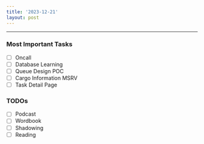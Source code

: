 ```yaml
---
title: '2023-12-21'
layout: post
---
```


---

### Most Important Tasks

- [ ] Oncall
- [ ] Database Learning
- [ ] Queue Design POC
- [ ] Cargo Information MSRV
- [ ] Task Detail Page

### TODOs

- [ ] Podcast
- [ ] Wordbook
- [ ] Shadowing
- [ ] Reading
